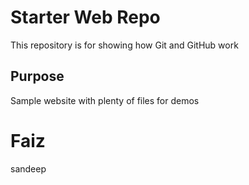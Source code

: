 # Starter Web Repo

This repository is for showing how Git and GitHub work

## Purpose

Sample website with plenty of files for demos

# Faiz

sandeep
